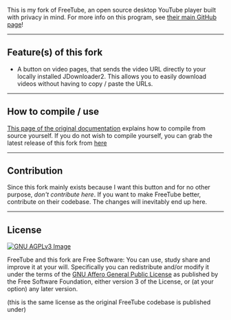 This is my fork of FreeTube, an open source desktop YouTube player built with privacy in mind.
For more info on this program, see [their main GitHub page](https://github.com/FreeTubeApp/FreeTube)!

<hr>

## Feature(s) of this fork
* A button on video pages, that sends the video URL directly to your locally installed JDownloader2. This allows you to easily download videos without having to copy / paste the URLs.

<hr>

## How to compile / use
[This page of the original documentation](https://docs.freetubeapp.io/development/building-from-source) explains how to compile from source yourself.
If you do not wish to compile yourself, you can grab the latest release of this fork from [here](https://github.com/TheTimebreaker/FreeTube-withJDownloaderButton/releases/latest)

<hr>

## Contribution
Since this fork mainly exists because I want this button and for no other purpose, <i>don't contribute here</i>. If you want to make FreeTube better, contribute on their codebase. The changes will inevitably end up here.

<hr>

## License
[![GNU AGPLv3 Image](https://www.gnu.org/graphics/agplv3-155x51.png)](https://www.gnu.org/licenses/agpl-3.0.html)  

FreeTube and this fork are Free Software: You can use, study share and improve it at your
will. Specifically you can redistribute and/or modify it under the terms of the
[GNU Affero General Public License](https://www.gnu.org/licenses/agpl-3.0.html) as
published by the Free Software Foundation, either version 3 of the License, or
(at your option) any later version.  

(this is the same license as the original FreeTube codebase is published under)
